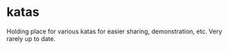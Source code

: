 # katas

Holding place for various katas for easier sharing, demonstration, etc. Very rarely up to date.
